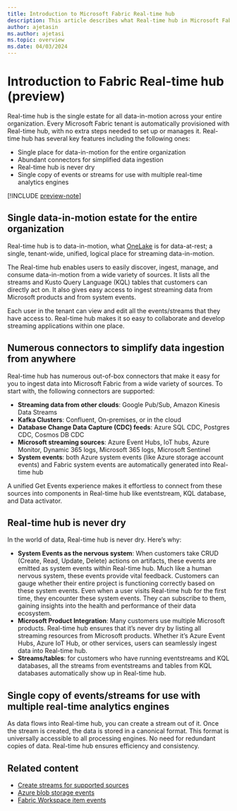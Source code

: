 ```yaml
---
title: Introduction to Microsoft Fabric Real-time hub
description: This article describes what Real-time hub in Microsoft Fabric is and how it can be used in near-realtime scenarios. 
author: ajetasin
ms.author: ajetasi
ms.topic: overview
ms.date: 04/03/2024
---
```


# Introduction to Fabric Real-time hub (preview)
Real-time hub is the single estate for all data-in-motion across your entire organization. Every Microsoft Fabric tenant is automatically provisioned with Real-time hub, with no extra steps needed to set up or manages it. Real-time hub has several key features including the following ones:

- Single place for data-in-motion for the entire organization
- Abundant connectors for simplified data ingestion 
- Real-time hub is never dry 
- Single copy of events or streams for use with multiple real-time analytics engines 

[!INCLUDE [preview-note](./includes/preview-note.md)]

## Single data-in-motion estate for the entire organization 
Real-time hub is to data-in-motion, what [OneLake](../onelake/onelake-overview.md) is for data-at-rest; a single, tenant-wide, unified, logical place for streaming data-in-motion.   

The Real-time hub enables users to easily discover, ingest, manage, and consume data-in-motion from a wide variety of sources. It lists all the streams and Kusto Query Language (KQL) tables that customers can directly act on. It also gives easy access to ingest streaming data from Microsoft products and from system events.  

Each user in the tenant can view and edit all the events/streams that they have access to. Real-time hub makes it so easy to collaborate and develop streaming applications within one place.  

## Numerous connectors to simplify data ingestion from anywhere  
Real-time hub has numerous out-of-box connectors that make it easy for you to ingest data into Microsoft Fabric from a wide variety of sources. To start with, the following connectors are supported: 

- **Streaming data from other clouds**: Google Pub/Sub, Amazon Kinesis Data Streams
- **Kafka Clusters**: Confluent, On-premises, or in the cloud 
- **Database Change Data Capture (CDC) feeds**: Azure SQL CDC, Postgres CDC, Cosmos DB CDC 
- **Microsoft streaming sources**: Azure Event Hubs, IoT hubs, Azure Monitor, Dynamic 365 logs, Microsoft 365 logs, Microsoft Sentinel 
- **System events**: both Azure system events (like Azure storage account events) and Fabric system events are automatically generated into Real-time hub 

A unified Get Events experience makes it effortless to connect from these sources into components in Real-time hub like eventstream, KQL database, and Data activator.  

## Real-time hub is never dry 
In the world of data, Real-time hub is never dry. Here’s why: 

- **System Events as the nervous system**: When customers take CRUD (Create, Read, Update, Delete) actions on artifacts, these events are emitted as system events within Real-time hub. Much like a human nervous system, these events provide vital feedback. Customers can gauge whether their entire project is functioning correctly based on these system events. Even when a user visits Real-time hub for the first time, they encounter these system events. They can subscribe to them, gaining insights into the health and performance of their data ecosystem. 
- **Microsoft Product Integration**: Many customers use multiple Microsoft products. Real-time hub ensures that it’s never dry by listing all streaming resources from Microsoft products. Whether it’s Azure Event Hubs, Azure IoT Hub, or other services, users can seamlessly ingest data into Real-time hub. 
- **Streams/tables**: for customers who have running eventstreams and KQL databases, all the streams from eventstreams and tables from KQL databases automatically show up in Real-time hub.  

## Single copy of events/streams for use with multiple real-time analytics engines 
As data flows into Real-time hub, you can create a stream out of it. Once the stream is created, the data is stored in a canonical format. This format is universally accessible to all processing engines. No need for redundant copies of data. Real-time hub ensures efficiency and consistency.

## Related content

- [Create streams for supported sources](supported-sources.md)
- [Azure blob storage events](get-azure-blob-storage-events.md)
- [Fabric Workspace item events ](create-streams-fabric-workspace-item-events.md)
